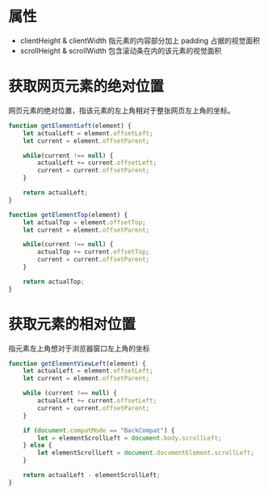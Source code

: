# 属性
* clientHeight & clientWidth
	指元素的内容部分加上 padding 占据的视觉面积
* scrollHeight & scrollWidth
	包含滚动条在内的该元素的视觉面积

# 获取网页元素的绝对位置
网页元素的绝对位置，指该元素的左上角相对于整张网页左上角的坐标。
```js
function getElementLeft(element) {
	let actualLeft = element.offsetLeft;
	let current = element.offsetParent;

	while(current !== null) {
		actualLeft += current.offsetLeft;
		current = current.offsetParent;
	}

	return actualLeft;
}

function getElementTop(element) {
	let actualTop = element.offsetTop;
	let current = element.offsetParent;

	while(current !== null) {
		actualTop += current.offsetTop;
		current = current.offsetParent;
	}

	return actualTop;
}
```

# 获取元素的相对位置
指元素左上角想对于浏览器窗口左上角的坐标
```js
function getElementViewLeft(element) {
	let actualLeft = element.offsetLeft;
	let current = element.offsetParent;

	while (current !== null) {
		actualLeft += current.offsetLeft;
		current = current.offsetParent;
	}

	if (document.compatMode == "BackCompat") {
		let = elementScrollLeft = document.body.scrollLeft;
	} else {
		let elementScrollLeft = document.documentElement.scrollLeft;
	}

	return actualLeft - elementScrollLeft;
}


```
